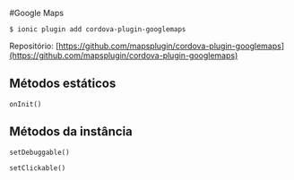 
#Google Maps

`$ ionic plugin add cordova-plugin-googlemaps`


Repositório: [https://github.com/mapsplugin/cordova-plugin-googlemaps](https://github.com/mapsplugin/cordova-plugin-googlemaps)



Métodos estáticos
-----------------

`onInit()`


Métodos da instância
--------------------


`setDebuggable()`


`setClickable()`
